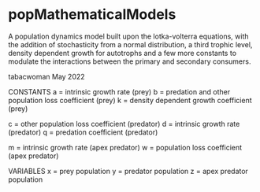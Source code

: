# popMathematicalModels

A population dynamics model built upon the lotka-volterra equations, with the addition of stochasticity from a normal distribution, a third trophic level, density dependent growth for autotrophs and a few more constants to modulate the interactions between the primary and secondary consumers.

tabacwoman May 2022

CONSTANTS
 a = intrinsic growth rate (prey)
 b = predation and other population loss coefficient (prey)
 k = density dependent growth coefficient (prey)

 c = other population loss coefficient (predator)
 d = intrinsic growth rate (predator)
 q = predation coefficient (predator)

 m = intrinsic growth rate (apex predator)
 w = population loss coefficient (apex predator)

 VARIABLES
 x = prey population
 y = predator population
 z = apex predator population